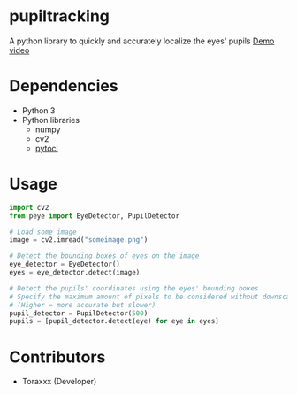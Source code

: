 # pupiltracking
A python library to quickly and accurately localize the eyes' pupils
[Demo video](https://www.youtube.com/watch?v=zMMMuSPQkhk)

# Dependencies
- Python 3
- Python libraries
  - numpy
  - cv2
  - [pytocl](https://github.com/ToraxXx/pytocl)
  
# Usage
```python
import cv2
from peye import EyeDetector, PupilDetector

# Load some image
image = cv2.imread("someimage.png")

# Detect the bounding boxes of eyes on the image
eye_detector = EyeDetector()
eyes = eye_detector.detect(image)

# Detect the pupils' coordinates using the eyes' bounding boxes
# Specify the maximum amount of pixels to be considered without downscaling
# (Higher = more accurate but slower)
pupil_detector = PupilDetector(500)
pupils = [pupil_detector.detect(eye) for eye in eyes]
```

# Contributors
- Toraxxx (Developer)
